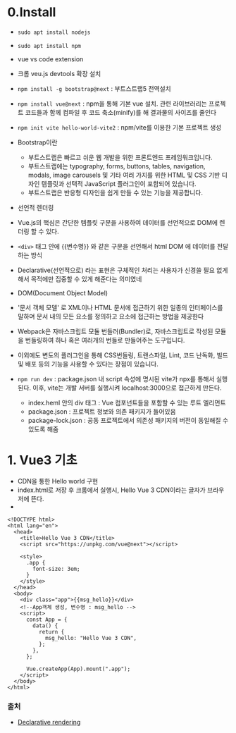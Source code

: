 
# 0.Install

- `sudo apt install nodejs`
- `sudo apt install npm`
- vue vs code extension
- 크롬 veu.js devtools 확장 설치
- `npm install -g bootstrap@next` : 부트스트랩5 전역설치 
- `npm install vue@next` : npm을 통해 기본 vue 설치. 관련 라이브러리는 프로젝트 코드들과 함께 컴파일 후 코드 축소(minify)를 해 결과물의 사이즈를 줄인다
- `npm init vite hello-world-vite2` : npm/vite를 이용한 기본 프로젝트 생성

- Bootstrap이란
  - 부트스트랩은 빠르고 쉬운 웹 개발을 위한 프론트엔드 프레임워크입니다.
  - 부트스트랩에는 typography, forms, buttons, tables, navigation, modals, image carousels 및 기타 여러 가지를 위한 HTML 및 CSS 기반 디자인 템플릿과 선택적 JavaScript 플러그인이 포함되어 있습니다.
  - 부트스트랩은 반응형 디자인을 쉽게 만들 수 있는 기능을 제공합니다.
 - 선언적 렌더링
  - Vue.js의 핵심은 간단한 템플릿 구문을 사용하여 데이터를 선언적으로 DOM에 렌더링 할 수 있다. 
  - `<div>` 태그 안에 {{변수명}} 와 같은 구문을 선언해서 html DOM 에 데이터를 전달하는 방식
  - Declarative(선언적으로) 라는 표현은 구체적인 처리는 사용자가 신경쓸 필요 없게 해서 목적에만 집중할 수 있게 해준다는 의미였네
 - DOM(Document Object Model)
  - '문서 객체 모델' 로 XML이나 HTML 문서에 접근하기 위한 일종의 인터페이스를 말하며 문서 내의 모든 요소를 정의하고 요소에 접근하는 방법을 제공한다
 - Webpack은 자바스크립트 모듈 번들러(Bundler)로, 자바스크립트로 작성된 모듈을 번들링하여 하나 혹은 여러개의 번들로 만들어주는 도구입니다.
  - 이외에도 변도의 플러그인을 통해 CSS번들링, 트랜스파일, Lint, 코드 난독화, 빌드 및 배포 등의 기능을 사용할 수 있다는 장점이 있습니다.

- `npm run dev` : package.json 내 script 속성에 명시된 vite가 npx를 통해서 실행 된다. 이후, vite는 개발 서버를 실행시켜 localhost:3000으로 접근하게 만든다.
  - index.heml 안의 div 태그 : Vue 컴포넌트들을 포함할 수 있는 루트 엘리먼트
  - package.json : 프로젝트 정보와 의존 패키지가 들어있음
  - package-lock.json : 공동 프로젝트에서 의존성 패키지의 버전이 동일해질 수 있도록 해줌
  

# 1. Vue3 기초
- CDN을 통한 Hello world 구현
- index.html로 저장 후 크롬에서 실행시, Hello Vue 3 CDN이라는 글자가 브라우저에 뜬다.
- 
```
<!DOCTYPE html>
<html lang="en">
  <head>
    <title>Hello Vue 3 CDN</title>
    <script src="https://unpkg.com/vue@next"></script>

    <style>
      .app {
        font-size: 3em;
      }
    </style>
  </head>
  <body>
    <div class="app">{{msg_hello}}</div>
    <!--App객체 생성, 변수명 : msg_hello -->
    <script>
      const App = {
        data() {
          return {
            msg_hello: "Hello Vue 3 CDN",
          };
        },
      };

      Vue.createApp(App).mount(".app");
    </script>
  </body>
</html>
```

### 출처

- [Declarative rendering](https://velog.io/@art11010/Vue-%EC%84%A0%EC%96%B8%EC%A0%81-%EB%A0%8C%EB%8D%94%EB%A7%81)
<br><br><br>
